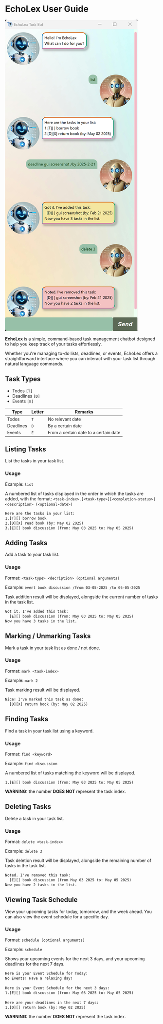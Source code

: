 # EchoLex User Guide

![EchoLex UI Screenshot](Ui.png)

**EchoLex** is a simple, command-based task management chatbot designed to help you keep track of your tasks effortlessly. 

Whether you're managing to-do lists, deadlines, or events, EchoLex offers a straightforward interface where you can interact with your task list through natural language commands.

## Task Types

* Todos `[T]`
* Deadlines `[D]`
* Events `[E]`

| Type | Letter | Remarks                               |
| ---- | --- |---------------------------------------|
| Todos | `T` | No relevant date                      |
| Deadlines | `D` | By a certain date                     |
| Events | `E` | From a certain date to a certain date |


## Listing Tasks

List the tasks in your task list.

### Usage

Example: `list`

A numbered list of tasks displayed in the order in which the tasks are added, with the format: 
`<task-index>.[<task-type>][<completion-status>] <description> (<optional-date>)`

```
Here are the tasks in your list:
1.[T][] borrow book
2.[D][X] read book (by: May 02 2025)
3.[E][] book discussion (from: May 03 2025 to: May 05 2025)
```


## Adding Tasks

Add a task to your task list.

### Usage

Format: `<task-type> <decription> (optional arguments)`

Example: `event book discussion /from 03-05-2025 /to 05-05-2025`

Task addition result will be displayed, alongside the current number of tasks in the task list.

```
Got it. I've added this task:
  [E][] book discussion (from: May 03 2025 to: May 05 2025)
Now you have 3 tasks in the list.
```


## Marking / Unmarking Tasks

Mark a task in your task list as done / not done.

### Usage

Format: `mark <task-index>`

Example: `mark 2`

Task marking result will be displayed.

```
Nice! I've marked this task as done:
  [D][X] return book (by: May 02 2025)
```


## Finding Tasks

Find a task in your task list using a keyword.

### Usage

Format: `find <keyword>`

Example: `find discussion`

A numbered list of tasks matching the keyword will be displayed.

```
1.[E][] book discussion (from: May 03 2025 to: May 05 2025)
```

**WARNING:** the number **DOES NOT** represent the task index.


## Deleting Tasks

Delete a task in your task list.

### Usage

Format: `delete <task-index>`

Example: `delete 3`

Task deletion result will be displayed, alongside the remaining number of tasks in the task list.

```
Noted. I've removed this task:
  [E][] book discussion (from May 03 2025 to: May 05 2025)
Now you have 2 tasks in the list.
```


## Viewing Task Schedule

View your upcoming tasks for today, tomorrow, and the week ahead.
You can also view the event schedule for a specific day.

### Usage

Format: `schedule (optional arguments)`

Example: `schedule`

Shows your upcoming events for the next 3 days, and your upcoming deadlines for the next 7 days.

```
Here is your Event Schedule for Today:
No Events! Have a relaxing day!

Here is your Event Schedule for the next 3 days:
1.[E][] book discussion (from: May 03 2025 to: May 05 2025)

Here are your deadlines in the next 7 days:
1.[D][] return book (by: May 02 2025)
```

**WARNING:** the number **DOES NOT** represent the task index.